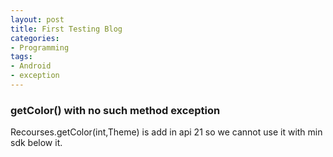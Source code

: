 ```yaml
---
layout: post
title: First Testing Blog
categories:
- Programming
tags:
- Android
- exception
---
```


### getColor() with no such method exception
Recourses.getColor(int,Theme) is add in api 21
so we cannot use it with min sdk below it.